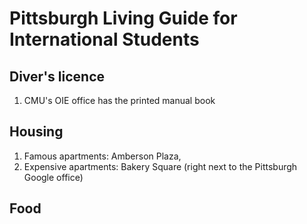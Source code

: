 # Pittsburgh Living Guide for International Students

## Diver's licence

1. CMU's OIE office has the printed manual book 


## Housing

1. Famous apartments: Amberson Plaza, 
2. Expensive apartments: Bakery Square (right next to the Pittsburgh Google office)

## Food

